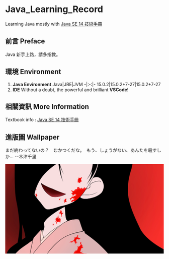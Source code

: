 # Java_Learning_Record
Learning Java mostly with [Java SE 14 技術手冊](http://books.gotop.com.tw/v_ACL059300)

## 前言  Preface
Java 新手上路，請多指教。

## 環境  Environment
1. **Java Environment**
Java|JRE|JVM
-|:-:|-
15.0.2|15.0.2+7-27|15.0.2+7-27
2. **IDE**
Without a doubt, the powerful and brilliant **VSCode**!

## 相關資訊  More Information
Textbook info : [Java SE 14 技術手冊](http://books.gotop.com.tw/v_ACL059300)

## 進版圖  Wallpaper
まだ終わってないの？　むかつくだな。　もう、しょうがない、あんたを殺すしか...
--木津千里

![image](wallpaper416.jpg)
